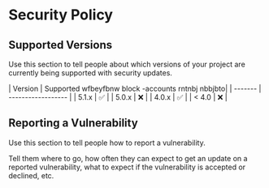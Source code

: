 # Security Policy

## Supported Versions

Use this section to tell people about which versions of your project are
currently being supported with security updates.

| Version | Supported        wfbeyfbnw
block -accounts
rntnbj nbbjbto|
| ------- | ------------------ |
| 5.1.x   | :white_check_mark: |
| 5.0.x   | :x:                |
| 4.0.x   | :white_check_mark: |
| < 4.0   | :x:                |

## Reporting a Vulnerability

Use this section to tell people how to report a vulnerability.

Tell them where to go, how often they can expect to get an update on a
reported vulnerability, what to expect if the vulnerability is accepted or
declined, etc.
